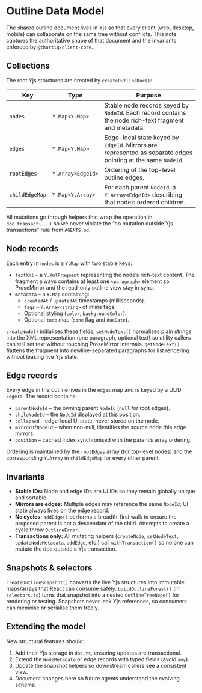 # Outline Data Model

The shared outline document lives in Yjs so that every client (web, desktop, mobile) can
collaborate on the same tree without conflicts. This note captures the authoritative shape of
that document and the invariants enforced by `@thortiq/client-core`.

## Collections

The root Yjs structures are created by `createOutlineDoc()`:

| Key                | Type                 | Purpose |
|--------------------|----------------------|---------|
| `nodes`            | `Y.Map<Y.Map>`       | Stable node records keyed by `NodeId`. Each record contains the node rich-text fragment and metadata.
| `edges`            | `Y.Map<Y.Map>`       | Edge-local state keyed by `EdgeId`. Mirrors are represented as separate edges pointing at the same `NodeId`.
| `rootEdges`        | `Y.Array<EdgeId>`    | Ordering of the top-level outline edges.
| `childEdgeMap`     | `Y.Map<Y.Array>`     | For each parent `NodeId`, a `Y.Array<EdgeId>` describing that node’s ordered children.

All mutations go through helpers that wrap the operation in `doc.transact(...)` so we never
violate the “no mutation outside Yjs transactions” rule from `AGENTS.md`.

## Node records

Each entry in `nodes` is a `Y.Map` with two stable keys:

- `textXml` – a `Y.XmlFragment` representing the node’s rich-text content. The fragment always contains at least one `<paragraph>` element so ProseMirror and the read-only outline view stay in sync.
- `metadata` – a `Y.Map` containing:
  - `createdAt` / `updatedAt` timestamps (milliseconds).
  - `tags` – `Y.Array<string>` of inline tags.
  - Optional styling (`color`, `backgroundColor`).
  - Optional `todo` map (`done` flag and `dueDate`).

`createNode()` initialises these fields; `setNodeText()` normalises plain strings into the XML
representation (one paragraph, optional text) so utility callers can still set text without
touching ProseMirror internals. `getNodeText()` flattens the fragment into newline-separated
paragraphs for list rendering without leaking live Yjs state.

## Edge records

Every edge in the outline lives in the `edges` map and is keyed by a ULID `EdgeId`. The record
contains:

- `parentNodeId` – the owning parent `NodeId` (`null` for root edges).
- `childNodeId` – the `NodeId` displayed at this position.
- `collapsed` – edge-local UI state, never stored on the node.
- `mirrorOfNodeId` – when non-null, identifies the source node this edge mirrors.
- `position` – cached index synchronised with the parent’s array ordering.

Ordering is maintained by the `rootEdges` array (for top-level nodes) and the corresponding
`Y.Array` in `childEdgeMap` for every other parent.

## Invariants

- **Stable IDs:** Node and edge IDs are ULIDs so they remain globally unique and sortable.
- **Mirrors are edges:** Multiple edges may reference the same `NodeId`; UI state always lives on
the edge record.
- **No cycles:** `addEdge()` performs a breadth-first walk to ensure the proposed parent is not a
descendant of the child. Attempts to create a cycle throw `OutlineError`.
- **Transactions only:** All mutating helpers (`createNode`, `setNodeText`, `updateNodeMetadata`,
`addEdge`, etc.) call `withTransaction()` so no one can mutate the doc outside a Yjs
transaction.

## Snapshots & selectors

`createOutlineSnapshot()` converts the live Yjs structures into immutable maps/arrays that React
can consume safely. `buildOutlineForest()` (in `selectors.ts`) turns that snapshot into a nested
`OutlineTreeNode[]` for rendering or testing. Snapshots never leak Yjs references, so consumers
can memoise or serialise them freely.

## Extending the model

New structural features should:

1. Add their Yjs storage in `doc.ts`, ensuring updates are transactional.
2. Extend the `NodeMetadata` or edge records with typed fields (avoid `any`).
3. Update the snapshot helpers so downstream callers see a consistent view.
4. Document changes here so future agents understand the evolving schema.
